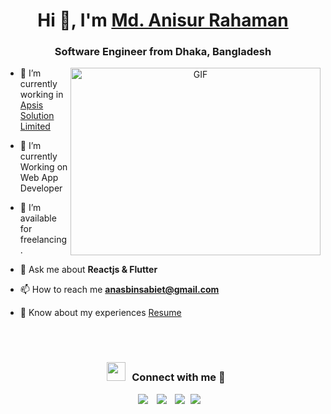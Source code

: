 <h1 align="center">Hi 👋, I'm <a href="https://github.com/anasbinsabiet" target="blank">Md. Anisur Rahaman</a></h1>
<h3 align="center">Software Engineer from Dhaka, Bangladesh</h3>

<a target="_blank" align="center">
    <img align="right" top="500" height="300" width="400" alt="GIF"
        src="https://media.giphy.com/media/SWoSkN6DxTszqIKEqv/giphy.gif">
</a>

- 🔭 I’m currently working in <a href="http://apsissolutions.com" target="blank">Apsis Solution Limited</a>

- 🌱 I’m currently Working on Web App Developer

- 🤝 I’m available for freelancing.

- 💬 Ask me about **Reactjs & Flutter**

- 📫 How to reach me **anasbinsabiet@gmail.com**

- 📄 Know about my experiences <a href="#" target="blank">Resume</a>
<br/>
<!-- <h3 align="center" > <img src="https://media.giphy.com/media/iY8CRBdQXODJSCERIr/giphy.gif" width="30" height="30" style="margin-right: 10px;">Connect with me 🤝 </h3> -->
<br/>

<p align="center">
    <div align="center"  class="icons-social" style="margin-left: 10px;">
        <h3><img src="https://media.giphy.com/media/iY8CRBdQXODJSCERIr/giphy.gif" width="30" height="30" style="margin-right: 10px;">Connect with me 🤝</h3>
      </div>
 <div align="center"  class="icons-social" style="margin-left: 10px;">
        <a style="margin-left: 10px;" target="_blank" href="https://www.linkedin.com/in/anasbd/">
        <img src="https://img.icons8.com/doodle/40/000000/linkedin--v2.png"></a>
        <a style="margin-left: 10px;" target="_blank" href="https://github.com/anasbinsabiet">
            <img src="https://img.icons8.com/doodle/40/000000/github--v1.png"></a>
        <a style="margin-left: 10px;" target="_blank" href="https://www.youtube.com/channel/UC4-_EWgZtWcQpjHta1DXTaQ">
            <img src="https://img.icons8.com/doodle/1x/youtube--v2.png"></a>
        <a style="margin-left: 5px;" target="_blank" href="#">
            <img src="https://img.icons8.com/plasticine/0.5x/resume.png"></a>
      </div>

</p>
